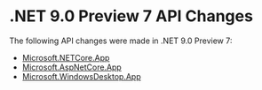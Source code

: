 # .NET 9.0 Preview 7 API Changes

The following API changes were made in .NET 9.0 Preview 7:

- [Microsoft.NETCore.App](./Microsoft.NETCore.App/9.0-preview7.md)
- [Microsoft.AspNetCore.App](./Microsoft.AspNetCore.App/9.0-preview7.md)
- [Microsoft.WindowsDesktop.App](./Microsoft.WindowsDesktop.App/9.0-preview7.md)
